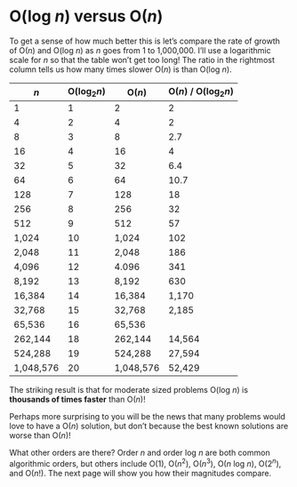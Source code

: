 # O(log _n_) versus O(_n_)

To get a sense of how much better this is let’s compare the rate of
growth of O(_n_) and O(log _n_) as _n_ goes from 1 to 1,000,000. I’ll
use a logarithmic scale for _n_ so that the table won’t get too long!
The ratio in the rightmost column tells us how many times slower O(_n_)
is than O(log _n_).

  _n_        |O(log<sub>2</sub>_n_)   | O(_n_)     |  O(_n_) / O(log<sub>2</sub>_n_)
  -----------|---------------|------------|------------------------
  1          | 1             | 2          | 2
  4          | 2             | 4          | 2
  8          | 3             | 8          | 2.7
  16         | 4             | 16         | 4
  32         | 5             | 32         | 6.4
  64         | 6             | 64         | 10.7
  128        | 7             | 128        | 18
  256        | 8             | 256        | 32
  512        | 9             | 512        | 57
  1,024      | 10            | 1,024      | 102
  2,048      | 11            | 2,048      | 186
  4,096      | 12            | 4.096      | 341
  8,192      | 13            | 8,192      | 630
  16,384     | 14            | 16,384     | 1,170
  32,768     | 15            | 32,768     | 2,185
  65,536     | 16            | 65,536     | 
  262,144    | 18            | 262,144    | 14,564
  524,288    | 19            | 524,288    | 27,594
  1,048,576  | 20            | 1,048,576  | 52,429

The striking result is that for moderate sized problems O(log _n_) is
**thousands of times faster** than O(_n_)!

Perhaps more surprising to you will be the news that many problems would
love to have a O(_n_) solution, but don’t because the best known
solutions are worse than O(_n_)!

What other orders are there? Order _n_ and order log _n_ are both common
algorithmic orders, but others include O(1), O(_n_<sup>2</sup>), O(_n_<sup>3</sup>), O(_n_
log _n_), O(2<sup>_n_</sup>), and O(_n_!). The next page will show you how their
magnitudes compare.
